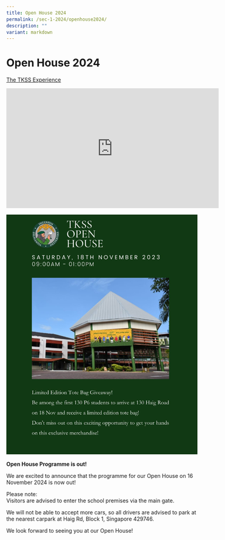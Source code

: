 ```yaml
---
title: Open House 2024
permalink: /sec-1-2024/openhouse2024/
description: ""
variant: markdown
---
```

# Open House 2024

<u>The TKSS Experience</u>
<iframe allowfullscreen="" allow="accelerometer; autoplay; clipboard-write; encrypted-media; gyroscope; picture-in-picture; web-share" frameborder="0" title="YouTube video player" src="https://www.youtube.com/embed/KCCyS8Xo2tw?si=oXaXU9Pz1n7ciUIk" height="315" width="560"></iframe>

![](/images/tkss%20open%20house%202023.jpeg)

**Open House Programme is out!**

We are excited to announce that the programme for our Open House on 16 November 2024 is now out! 

Please note:<br>
Visitors are advised to enter the school premises via the main gate.

We will not be able to accept more cars, so all drivers are advised to park at the nearest carpark at Haig Rd, Block 1, Singapore 429746.

We look forward to seeing you at our Open House!